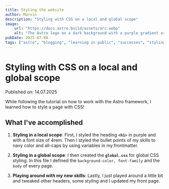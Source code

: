 ```yaml
---
title: Styling the website
author: Marvin
description: "Styling with CSS on a local and global scope"
image:
    url: "https://docs.astro.build/assets/arc.webp"
    alt: "The Astro logo on a dark background with a purple gradient arc."
pubDate: 2025-07-08
tags: ["astro", "blogging", "learning in public", "successes", "styling", "CSS"]
---
```


# Styling with CSS on a local and global scope

Published on: 14.07.2025

While following the tutorial on how to work with the Astro framework, I learned how to style a page with CSS!

## What I've accomplished

1. **Styling in a local scope**: First, I styled the heading **`<h1>`** in purple and with a font size of 4rem. Then I styled the bullet points of my skills to navy color and all-caps by using variables in my frontmatter.

2. **Styling in a global scope**: I then created the **`global.css`** for global CSS styling. In this file I defined the `background-color, font-family` and the `body` of every page.

3. **Playing around with my new skills**: Lastly, I just played around a little bit and tweaked other headers, some styling and I updated my front page.